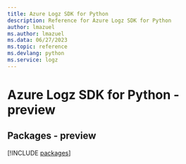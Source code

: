 ```yaml
---
title: Azure Logz SDK for Python
description: Reference for Azure Logz SDK for Python
author: lmazuel
ms.author: lmazuel
ms.data: 06/27/2023
ms.topic: reference
ms.devlang: python
ms.service: logz
---
```

# Azure Logz SDK for Python - preview
## Packages - preview
[!INCLUDE [packages](logz-index.md)]